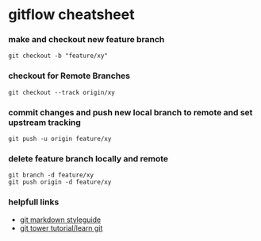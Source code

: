 # gitflow cheatsheet


### make and checkout new feature branch

    git checkout -b "feature/xy"

### checkout for Remote Branches

    git checkout --track origin/xy

### commit changes and push new local branch to remote and set upstream tracking

    git push -u origin feature/xy

### delete feature branch locally and remote

    git branch -d feature/xy
    git push origin -d feature/xy
    
### helpfull links

- [git markdown styleguide](https://guides.github.com/features/mastering-markdown/#examples)
- [git tower tutorial/learn git](https://www.git-tower.com/learn/git/faq/checkout-remote-branch/)
